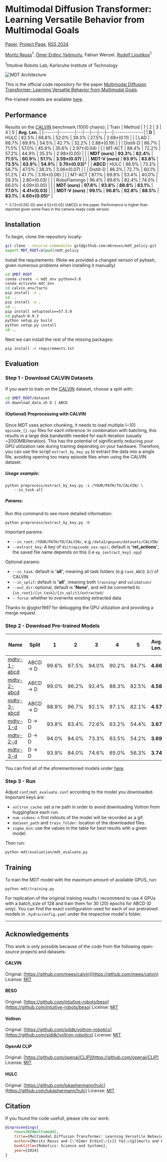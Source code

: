 # Multimodal Diffusion Transformer: Learning Versatile Behavior from Multimodal Goals

[Paper](https://arxiv.org/pdf/2407.05996), [Project Page](), [RSS 2024](https://roboticsconference.org/program/papers/121/)

[Moritz Reuss](https://mbreuss.github.io/moritzreuss/)<sup>1</sup>,
[Ömer Erdinç Yağmurlu](https://scholar.google.com/citations?user=I_Mxp5cAAAAJ&hl=en),
Fabian Wenzel,
[Rudolf Lioutikov](http://rudolf.intuitive-robots.net/)<sup>1</sup>

<sup>1</sup>Intuitive Robots Lab, Karlsruhe Institute of Technology

![MDT Architecture](https://intuitive-robots.github.io/mdt_policy/static/image/mdt-v-figure.png)


This is the official code repository for the paper [Multimodal Diffusion Transformer: Learning Versatile Behavior from
Multimodal Goals](https://openreview.net/pdf?id=Pt6fLfXMRW).

Pre-trained models are available [here](https://drive.google.com/drive/folders/13EDBcdYyOV7FsF9Z7Eb0YN8aMTrtsAsi).

## Performance
Results on the [CALVIN](https://github.com/mees/calvin) benchmark (1000 chains):
| Train | Method | 1 | 2 | 3 | 4 | 5 | **Avg. Len.** |
|-------|--------|---|---|---|---|---|---------------|
| **D** | HULC | 82.5% | 66.8% | 52.0% | 39.3% | 27.5% | 2.68±(0.11) |
| | LAD | 88.7% | 69.9% | 54.5% | 42.7% | 32.2% | 2.88±(0.19) |
| | Distill-D | 86.7% | 71.5% | 57.0% | 45.9% | 35.6% | 2.97±(0.04) |
| | MT-ACT | 88.4% | 72.2% | 57.2% | 44.9% | 35.3% | 2.98±(0.05) |
| | **MDT (ours)** | **93.3%** | **82.4%** | **71.5%** | **60.9%** | **51.1%** | **3.59±(0.07)** |
| | **MDT-V (ours)** | **93.9%** | **83.8%** | **73.5%** | **63.9%** | **54.9%** | **3.70±(0.03)*** |
| **ABCD** | HULC | 88.9% | 73.3% | 58.7% | 47.5% | 38.3% | 3.06±(0.07) |
| | Distill-D | 86.3% | 72.7% | 60.1% | 51.2% | 41.7% | 3.16±(0.06) |
| | MT-ACT | 87.1% | 69.8% | 53.4% | 40.0% | 29.3% | 2.80±(0.03) |
| | RoboFlamingo | 96.4% | 89.6% | 82.4% | 74.0% | 66.0% | 4.09±(0.00) |
| | **MDT (ours)** | **97.8%** | **93.8%** | **88.8%** | **83.1%** | **77.0%** | **4.41±(0.03)** |
| | **MDT-V (ours)** | **99.1%** | **96.8%** | **92.8%** | **88.5%** | **83.1%** | **4.60±(0.05)*** |

<small>*: 3.72±(0.05) (D) and 4.52±(0.02) (ABCD) in the paper. Performance is higher than reported given some fixes in the camera-ready code version.</small>

## Installation
To begin, clone the repository locally:
```bash
git clone --recurse-submodules git@github.com:mbreuss/mdt_policy.git
export MDT_ROOT=$(pwd)/mdt_policy

```
Install the requirements:
(Note we provided a changed verison of pyhash, given numerous problems when installing it manually)
```bash
cd $MDT_ROOT
conda create -n mdt_env python=3.8
conda activate mdt_env
cd calvin_env/tacto
pip install -e .
cd ..
pip install -e .
cd ..
pip install setuptools==57.5.0
cd pyhash-0.9.3
python setup.py build
python setup.py install
cd ..
```
Next we can install the rest of the missing packages:

```
pip install -r requirements.txt
```

## Evaluation
### Step 1 - Download CALVIN Datasets

If you want to train on the [CALVIN](https://github.com/mees/calvin) dataset, choose a split with:
```bash
cd $MDT_ROOT/dataset
sh download_data.sh D | ABCD
```
#### (Optional) Preprocessing with CALVIN

Since MDT uses action chunking, it needs to load multiple (~10) `episode_{}.npz` files for each inference. In combination with batching, this results in a large disk bandwidth needed for each iteration (usually ~2000MB/iteration).
This has the potential of significantly reducing your GPU utilization rate during training depending on your hardware.
Therefore, you can use the script `extract_by_key.py` to extract the data into a single file, avoiding opening too many episode files when using the CALVIN dataset.

##### Usage example:

```shell
python preprocess/extract_by_key.py -i /YOUR/PATH/TO/CALVIN/ \
    --in_task all
```

##### Params:

Run this command to see more detailed information:

```shell
python preprocess/extract_by_key.py -h
```

Important params:

* `--in_root`: `/YOUR/PATH/TO/CALVIN/`, e.g `/data3/geyuan/datasets/CALVIN/`
* `--extract_key`: A key of `dict(episode_xxx.npz)`, default is **'rel_actions'**, the saved file name depends on this (i.e `ep_{extract_key}.npy`)

Optional params:

* `--in_task`: default is **'all'**, meaning all task folders (e.g `task_ABCD_D/`) of CALVIN
* `--in_split`: default is **'all'**, meaning both `training/` and `validation/`
* `--out_dir`: optional, default is **'None'**, and will be converted to `{in_root}/{in_task}/{in_split}/extracted/`
* `--force`: whether to overwrite existing extracted data

Thanks to @ygtxr1997 for debugging the GPU utilization and providing a merge request.

### Step 2 - Download Pre-trained Models

| Name | Split | 1 | 2 | 3 | 4 | 5 | **Avg. Len.** | Model | Seed | eval: sigma-min |
| -- | -- | -- | -- | -- | -- | -- | -- | -- | -- | -- |
| [mdtv-1-abcd](https://drive.google.com/drive/folders/1oHKR2BS5H0NJR20hbmqfppnl8pQGEGmt) | ABCD -> D | 99.6% | 97.5% | 94.0% | 90.2% | 84.7% | **4.66** | MDT-V | 142 | 1.000 |
| [mdtv-2-abcd](https://drive.google.com/drive/folders/1O_Oxl7LNRmnFStU9pPgk_THsPmJeAW3I) | ABCD -> D | 99.0% | 96.2% | 92.4% | 88.3% | 82.5% | **4.58** | MDT-V | 242 | 1.000 |
| [mdtv-3-abcd](https://drive.google.com/drive/folders/1dwCitl3b9I0h45v109hjj8JzBcRUGWYL) | ABCD -> D | 98.9% | 96.7% | 92.1% | 87.1% | 82.1% | **4.57** | MDT-V |  42 | 1.000 |
|    [mdtv-1-d](https://drive.google.com/drive/folders/1Sr-VkWglmAr-9sS4MJsbfigTX6JVLBrk) |    D -> D | 93.8% | 83.4% | 72.6% | 63.2% | 54.4% | **3.67** | MDT-V | 142 | 0.001 |
|    [mdtv-2-d](https://drive.google.com/drive/folders/1mkEfjM2Cdb7OaRIGGvN_UEy_8TGwqluW) |    D -> D | 94.0% | 84.0% | 73.3% | 63.5% | 54.2% | **3.69** | MDT-V | 242 | 0.001 |
|    [mdtv-3-d](https://drive.google.com/drive/folders/1nsSYEyhR8f-UfzRR0LfLWUkWlLc3qgfI) |    D -> D | 93.9% | 84.0% | 74.6% | 65.0% | 56.3% | **3.74** | MDT-V |  42 | 1.000 |

You can find all of the aforementioned models under [here](https://drive.google.com/drive/folders/13EDBcdYyOV7FsF9Z7Eb0YN8aMTrtsAsi).

### Step 3 - Run

Adjust `conf/mdt_evaluate.conf` according to the model you downloaded. Important keys are:
- `voltron_cache`: set a rw path in order to avoid downloading Voltron from huggingface each run.
- `num_videos`: `n` first rollouts of the model will be recorded as a gif.
- `dataset_path` and `train_folder`: location of the downloaded files.
- `sigma_min`: use the values in the table for best results with a given model.

Then run:
```bash
python mdt/evaluation/mdt_evaluate.py
```

## Training
To train the MDT model with the maximum amount of available GPUS, run:
```
python mdt/training.py
```

For replication of the originial training results I recommend to use 4 GPUs with a batch_size of 128 and train them for 30 (20) epochs for ABCD (D only). You can find the exact configuration used for each of our pretrained models in `.hydra/config.yaml` under the respective model's folder.

---

## Acknowledgements

This work is only possible because of the code from the following open-source projects and datasets:

#### CALVIN
Original:  [https://github.com/mees/calvin](https://github.com/mees/calvin)
License: [MIT](https://github.com/mees/calvin/blob/main/LICENSE)

#### BESO
Original: [https://github.com/intuitive-robots/beso](https://github.com/intuitive-robots/beso)
License: [MIT](https://github.com/intuitive-robots/beso/blob/main/LICENSE)

#### Voltron
Original:  [https://github.com/siddk/voltron-robotics](https://github.com/siddk/voltron-robotics)
License: [MIT](https://github.com/siddk/voltron-robotics/blob/main/LICENSE)

#### OpenAI CLIP
Original: [https://github.com/openai/CLIP](https://github.com/openai/CLIP)
License: [MIT](https://github.com/openai/CLIP/blob/main/LICENSE)

#### HULC
Original: [https://github.com/lukashermann/hulc](https://github.com/lukashermann/hulc)
License: [MIT](https://github.com/lukashermann/hulc/blob/main/LICENSE)


## Citation

If you found the code usefull, please cite our work:

```bibtex
@inproceedings{
    reuss2024multimodal,
    title={Multimodal Diffusion Transformer: Learning Versatile Behavior from Multimodal Goals},
    author={Moritz Reuss and {\"O}mer Erdin{\c{c}} Ya{\u{g}}murlu and Fabian Wenzel and Rudolf Lioutikov},
    booktitle={Robotics: Science and Systems},
    year={2024}
}
```
